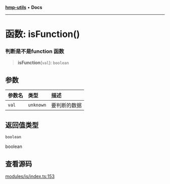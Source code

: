 [**hmp-utils**](../README.md) • **Docs**

***

# 函数: isFunction()

### 判断是不是function 函数

> **isFunction**(`val`): `boolean`

## 参数

| 参数名 | 类型 | 描述 |
| :------ | :------ | :------ |
| `val` | `unknown` | 要判断的数据 |

## 返回值类型

`boolean`

boolean

## 查看源码

[modules/is/index.ts:153](https://github.com/hmp1049127947/hmp-utils/blob/dee7627dd7f5e043cd0494e8f8fdc05ccdb65423/src/modules/is/index.ts#L153)
